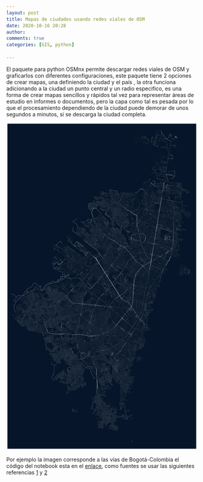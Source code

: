```yaml
---
layout: post
title: Mapas de ciudades usando redes viales de OSM
date: 2020-10-16 20:28
author: 
comments: true
categories: [GIS, python]

---
```


El paquete para python OSMnx permite descargar redes viales de OSM y graficarlos con diferentes configuraciones, este paquete  tiene 2 opciones de crear mapas, una definiendo la ciudad y el país , la otra funciona adicionando a la ciudad un punto central y un radio especifico, es una forma de crear mapas sencillos y rápidos tal vez para representar áreas de estudio en informes o documentos, pero la capa como tal es pesada por lo que el procesamiento dependiendo de la ciudad puede demorar de unos segundos a minutos, si se descarga la ciudad completa.

![mapaOSMnx](/images/mapaOSMnx.png)

 Por ejemplo la imagen corresponde a las vías de Bogotá-Colombia el código del notebook esta en el [enlace](https://github.com/Risharky/Mapas_python/blob/main/Notebooks/mapas%20con%20OSMnx.ipynb), como fuentes se usar las siguientes referencias [1](https://towardsdatascience.com/creating-beautiful-maps-with-python-6e1aae54c55c) y [2](https://osmnx.readthedocs.io/en/stable/)
